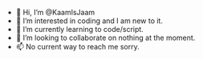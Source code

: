 - 👋 Hi, I’m @KaamIsJaam
- 👀 I’m interested in coding and I am new to it.
- 🌱 I’m currently learning to code/script.
- 💞️ I’m looking to collaborate on nothing at the moment.
- 📫 No current way to reach me sorry.

<!---
KaamIsJaam/KaamIsJaam is a ✨ special ✨ repository because its `README.md` (this file) appears on your GitHub profile.
You can click the Preview link to take a look at your changes.
--->
